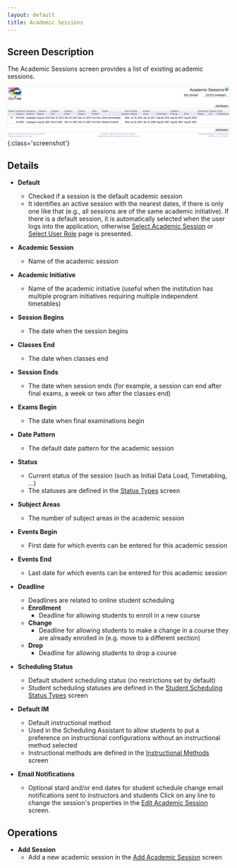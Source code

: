 ```yaml
---
layout: default
title: Academic Sessions
---
```



## Screen Description

The Academic Sessions screen provides a list of existing academic sessions.

![Academic Sessions](images/academic-sessions.png){:class='screenshot'}

## Details

* **Default**
	* Checked if a session is the default academic session
	* It identifies an active session with the nearest dates, if there is only one like that (e.g., all sessions are of the same academic initiative). If there is a default session, it is automatically selected when the user logs into the application, otherwise [Select Academic Session](select-academic-session) or [Select User Role](select-user-role) page is presented.

* **Academic Session**
	* Name of the academic session

* **Academic Initiative**
	* Name of the academic initiative (useful when the institution has multiple program initiatives requiring multiple independent timetables)

* **Session Begins**
	* The date when the session begins

* **Classes End**
	* The date when classes end

* **Session Ends**
	* The date when session ends (for example, a session can end after final exams, a week or two after the classes end)

* **Exams Begin**
	* The date when final examinations begin

* **Date Pattern**
	* The default date pattern for the academic session

* **Status**
	* Current status of the session (such as Initial Data Load, Timetabling, ...)
	* The statuses are defined in the [Status Types](status-types) screen

* **Subject Areas**
	* The number of subject areas in the academic session

* **Events Begin**
	* First date for which events can be entered for this academic session

* **Events End**
	* Last date for which events can be entered for this academic session

* **Deadline**
	* Deadlines are related to online student scheduling
	* **Enrollment**
		* Deadline for allowing students to enroll in a new course
	* **Change**
		* Deadline for allowing students to make a change in a course they are already enrolled in (e.g. move to a different section)
	* **Drop**
		* Deadline for allowing students to drop a course

* **Scheduling Status**
	* Default student scheduling status (no restrictions set by default)
	* Student scheduling statuses are defined in the [Student Scheduling Status Types](student-scheduling-status-types) screen

* **Default IM**
	* Default instructional method
	* Used in the Scheduling Assistant to allow students to put a preference on instructional configurations without an instructional method selected
	* Instructional methods are defined in the [Instructional Methods](instructional-methods) screen

* **Email Notifications**
	* Optional stard and/or end dates for student schedule change email notifications sent to instructors and students
Click on any line to change the session's properties in the [Edit Academic Session](edit-academic-session) screen.

## Operations

* **Add Session**
	* Add a new academic session in the [Add Academic Session](add-academic-session) screen

